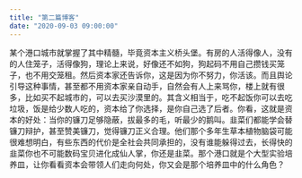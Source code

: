 ```yaml
---
title: "第二篇博客"
date: "2020-09-03 09:00:00"
---
```


某个港口城市就掌握了其中精髓，毕竟资本主义桥头堡。有房的人活得像人，没有的人住笼子，活得像狗，理论上来说，好像还不如狗，狗起码不用自己攒钱买笼子，也不用交笼租。然后资本家还告诉你，这是因为你不努力，你活该。而且舆论引导这种事情，甚至都不用资本家亲自动手，自然会有人上来骂你，楼上就有很多，比如买不起城市的，可以去买沙漠里的。其含义相当于，吃不起饭你可以去吃垃圾，饭是给少数人吃的，资本给了你选择，是你自己选了后者。你看，这就是资本的好处：当你的镰刀足够隐蔽，拔最多的毛，听最少的鹅叫。韭菜们都能学会替镰刀辩护，甚至赞美镰刀，觉得镰刀正义合理。他们那个多年生草本植物脑袋可能很难想明白，有些东西的代价是全社会共同承担的，没有谁能躲得过去，长得快的韭菜你也不可能数码宝贝进化成仙人掌，你还是韭菜。那个港口就是个大型实验培养皿，让你看看资本会带领人们走向何处，你又会是那个培养皿中的什么角色？
